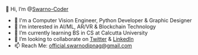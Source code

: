 
  👋 Hi, I’m @[Swarno-Coder](https://github.com/Swarno-Coder)
- 🚀 I'm a Computer Vision Engineer, Python Developer & Graphic Designer
- 👀 I’m interested in AI/ML, AR/VR & Blockchain Technology
- 🌱 I’m currently learning BS in CS at Calcutta University
- 💞️ I’m looking to collaborate on [Twitter](https://twitter.com/SwarnodipN) & [LinkedIn](https://www.linkedin.com/in/swarnodip--nag/)
- 📫 Reach Me: official.swarnodipnag@gmail.com

<!---
Swarno-Coder/Swarno-Coder is a ✨ special ✨ repository because its `README.md` (this file) appears on your GitHub profile.
You can click the Preview link to take a look at your changes.
--->
